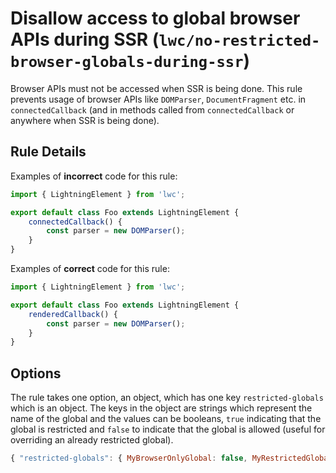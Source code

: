 # Disallow access to global browser APIs during SSR (`lwc/no-restricted-browser-globals-during-ssr`)

Browser APIs must not be accessed when SSR is being done. This rule prevents usage of browser APIs like `DOMParser`, `DocumentFragment` etc.
in `connectedCallback` (and in methods called from `connectedCallback` or anywhere when SSR is being done).

## Rule Details

Examples of **incorrect** code for this rule:

```js
import { LightningElement } from 'lwc';

export default class Foo extends LightningElement {
    connectedCallback() {
        const parser = new DOMParser();
    }
}
```

Examples of **correct** code for this rule:

```js
import { LightningElement } from 'lwc';

export default class Foo extends LightningElement {
    renderedCallback() {
        const parser = new DOMParser();
    }
}
```

## Options

The rule takes one option, an object, which has one key `restricted-globals` which is an object. The keys in the object
are strings which represent the name of the global and the values can be booleans, `true` indicating that the global
is restricted and `false` to indicate that the global is allowed (useful for overriding an already restricted global).

```js
{ "restricted-globals": { MyBrowserOnlyGlobal: false, MyRestrictedGlobal: true } }
```
